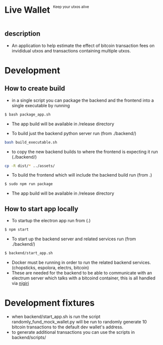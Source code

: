<div style="display: flex; align-items: center;">
    <h1 style="margin-right: 10px;">Live Wallet</h1>
    <p style="font-size: smaller;">Keep your utxos alive</p>
</div>

## description
- An application to help estimate the effect of bitcoin transaction fees on invididual utxos and transactions containing multiple utxos.



# Development
## How to create build
- in a single script you can package the backend and the frontend into a single executable by running
```bash
$ bash package_app.sh
```
  -  The app build will be available in /release directory

- To build just the backend python server run (from ./backend/)
```bash
bash build_executable.sh
```

- to copy the new backend builds to where the frontend is expecting it run (./backend/) 
```bash 
cp -R dist/* ../assets/
```

- To build the frontend which will include the backend build run (from .)
```bash
$ sudo npm run package
```
  -  The app build will be available in /release directory


## How to start app locally
- To startup the electron app run from (.)
```bash
$ npm start
```
- To start up the backend server and related services run (from ./backend/)
```bash
$ backend/start_app.sh
```
  - Docker must be running in order to run the related backend services. (chopsticks, espolora, electrs, bitcoin)
  - These are needed for the backend to be able to communicate with an electrum server which talks with a bitcoind container, this is all handled via [nigiri](https://github.com/vulpemventures/nigiri)


# Development fixtures
- when backend/start_app.sh is run the script randomly_fund_mock_wallet.py will be run to randomly generate 10 bitcoin transactions to the default dev wallet's address. 
- to generate additional transactions you can use the scripts in backend/scripts/ 
